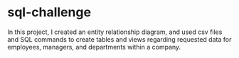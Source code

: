 # sql-challenge

In this project, I created an entity relationship diagram, and used csv files and SQL commands to create tables and views regarding requested data for employees, managers, and departments within a company.
